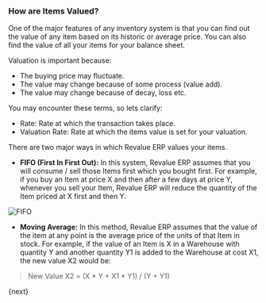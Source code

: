 ### How are Items Valued?

One of the major features of any inventory system is that you can find out the
value of any item based on its historic or average price. You can also find
the value of all your items for your balance sheet.

Valuation is important because:

  * The buying price may fluctuate.
  * The value may change because of some process (value add).
  * The value may change because of decay, loss etc.

You may encounter these terms, so lets clarify:

  * Rate: Rate at which the transaction takes place.
  * Valuation Rate: Rate at which the items value is set for your valuation.

There are two major ways in which Revalue ERP values your items.

  * **FIFO (First In First Out):** In this system, Revalue ERP assumes that you will consume / sell those Items first which you bought first. For example, if you buy an Item at price X and then after a few days at price Y, whenever you sell your Item, Revalue ERP will reduce the quantity of the Item priced at X first and then Y.

![FIFO]({{docs_base_url}}/assets/old_images/erpnext/fifo.png)

  * **Moving Average:** In this method, Revalue ERP assumes that the value of the item at any point is the average price of the units of that Item in stock. For example, if the value of an Item is X in a Warehouse with quantity Y and another quantity Y1 is added to the Warehouse at cost X1, the new value X2 would be:

> New Value X2 = (X * Y + X1 * Y1) / (Y + Y1)

{next}
